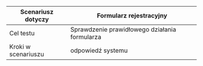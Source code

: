 Scenariusz dotyczy | Formularz rejestracyjny
------------ | -------------
Cel testu | Sprawdzenie prawidłowego działania formularza
Kroki w  scenariuszu | odpowiedź systemu
